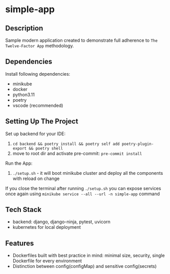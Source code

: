 # simple-app

## Description

Sample modern application created to demonstrate full adherence to `The Twelve-Factor App` methodology.

## Dependencies

Install following dependencies:

- minikube
- docker
- python3.11
- poetry
- vscode (recommended)

## Setting Up The Project

Set up backend for your IDE:

1. `cd backend && poetry install && poetry self add poetry-plugin-export && poetry shell`
2. move to root dir and activate pre-commit: `pre-commit install`

Run the App:

1. `./setup.sh` - it will boot minikube cluster and deploy all the components with reload on change

If you close the terminal after running `./setup.sh` you can expose services once again using `minikube service --all --url -n simple-app` command

## Tech Stack

- backend: django, django-ninja, pytest, uvicorn
- kubernetes for local deployment

## Features

- Dockerfiles built with best practice in mind: minimal size, security, single Dockerfile for every environment
- Distinction between config(configMap) and sensitive config(secrets)
